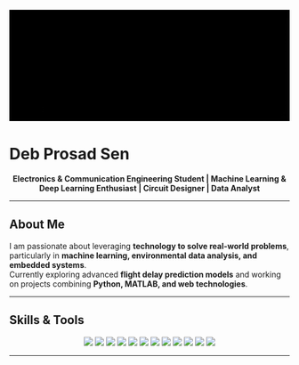 <p align="center">
  <img src="BANNER.jpg" alt="Deb Prosad Sen Banner" width="100%" height="200px" />
</p>

# Deb Prosad Sen

<p align="center">
  <strong>Electronics & Communication Engineering Student | Machine Learning & Deep Learning Enthusiast | Circuit Designer | Data Analyst</strong>
</p>

---

## About Me
I am passionate about leveraging **technology to solve real-world problems**, particularly in **machine learning, environmental data analysis, and embedded systems**.  
Currently exploring advanced **flight delay prediction models** and working on projects combining **Python, MATLAB, and web technologies**.

---

## Skills & Tools
<p align="center">
  <img src="https://img.shields.io/badge/Python-3776AB?style=for-the-badge&logo=python&logoColor=white" />
  <img src="https://img.shields.io/badge/Deep_Learning-FF6F00?style=for-the-badge&logo=tensorflow&logoColor=white" />
  <img src="https://img.shields.io/badge/Machine_Learning-102230?style=for-the-badge&logo=scikitlearn&logoColor=yellow" />
  <img src="https://img.shields.io/badge/Data_Analysis-4B8BBE?style=for-the-badge&logo=pandas&logoColor=white" />
  <img src="https://img.shields.io/badge/MATLAB-orange?style=for-the-badge&logo=mathworks&logoColor=white" />
  <img src="https://img.shields.io/badge/C-00599C?style=for-the-badge&logo=c&logoColor=white" />
  <img src="https://img.shields.io/badge/Circuit_Design-2E8B57?style=for-the-badge&logo=proteus&logoColor=white" />
  <img src="https://img.shields.io/badge/IoT-00BFFF?style=for-the-badge&logo=arduino&logoColor=white" />
  <img src="https://img.shields.io/badge/HTML5-E34F26?style=for-the-badge&logo=html5&logoColor=white" />
  <img src="https://img.shields.io/badge/CSS3-1572B6?style=for-the-badge&logo=css3&logoColor=white" />
  <img src="https://img.shields.io/badge/JavaScript-F7DF1E?style=for-the-badge&logo=javascript&logoColor=black" />
  <img src="https://img.shields.io/badge/GitHub-181717?style=for-the-badge&logo=github&logoColor=white" />
</p>

---
